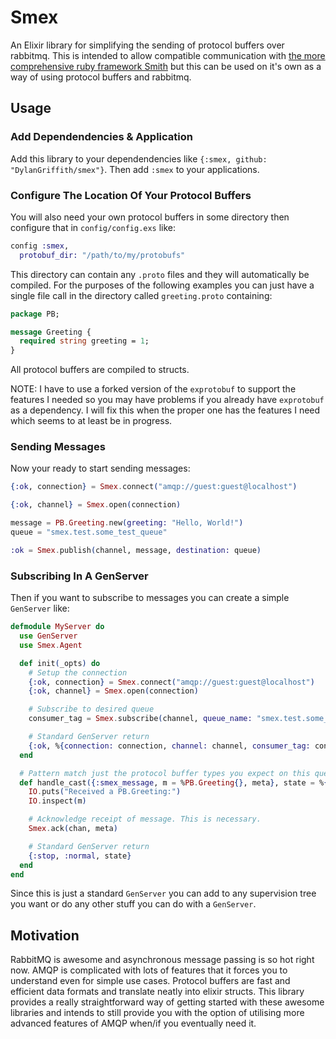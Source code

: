 Smex
====

An Elixir library for simplifying the sending of protocol buffers over rabbitmq. This is
intended to allow compatible communication with [the more comprehensive ruby
framework Smith](https://github.com/filterfish/smith2) but this can be used on
it's own as a way of using protocol buffers and rabbitmq.

## Usage

### Add Dependendencies & Application
Add this library to your dependendencies like `{:smex, github: "DylanGriffith/smex"}`. Then add `:smex` to your applications.

### Configure The Location Of Your Protocol Buffers
You will also need your own protocol buffers in some directory then configure
that in `config/config.exs` like:

```elixir
config :smex,
  protobuf_dir: "/path/to/my/protobufs"
```

This directory can contain any `.proto` files and they will automatically be
compiled. For the purposes of the following examples you can just have a single
file call in the directory called `greeting.proto` containing:

```protobuf
package PB;

message Greeting {
  required string greeting = 1;
}
```

All protocol buffers are compiled to structs.

NOTE: I have to use a forked version of the `exprotobuf` to support the features I needed so you may have problems if you already have `exprotobuf` as a dependency. I will fix this when the proper one has the features I need which seems to at least be in progress.

### Sending Messages
Now your ready to start sending messages:

```elixir
{:ok, connection} = Smex.connect("amqp://guest:guest@localhost")

{:ok, channel} = Smex.open(connection)

message = PB.Greeting.new(greeting: "Hello, World!")
queue = "smex.test.some_test_queue"

:ok = Smex.publish(channel, message, destination: queue)
```

### Subscribing In A GenServer
Then if you want to subscribe to messages you can create a simple `GenServer`
like:

```elixir
defmodule MyServer do
  use GenServer
  use Smex.Agent

  def init(_opts) do
    # Setup the connection
    {:ok, connection} = Smex.connect("amqp://guest:guest@localhost")
    {:ok, channel} = Smex.open(connection)

    # Subscribe to desired queue
    consumer_tag = Smex.subscribe(channel, queue_name: "smex.test.some_test_queue")

    # Standard GenServer return
    {:ok, %{connection: connection, channel: channel, consumer_tag: consumer_tag}}
  end

  # Pattern match just the protocol buffer types you expect on this queue
  def handle_cast({:smex_message, m = %PB.Greeting{}, meta}, state = %{channel: chan}) do
    IO.puts("Received a PB.Greeting:")
    IO.inspect(m)

    # Acknowledge receipt of message. This is necessary.
    Smex.ack(chan, meta)

    # Standard GenServer return
    {:stop, :normal, state}
  end
end
```

Since this is just a standard `GenServer` you can add to any supervision tree
you want or do any other stuff you can do with a `GenServer`.

## Motivation
RabbitMQ is awesome and asynchronous message passing is so hot right now. AMQP
is complicated with lots of features that it forces you to understand even for
simple use cases. Protocol buffers are fast and efficient data formats and
translate neatly into elixir structs. This library provides a really
straightforward way of getting started with these awesome libraries and intends
to still provide you with the option of utilising more advanced features of
AMQP when/if you eventually need it.
